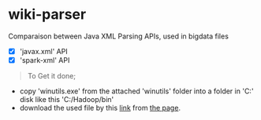# wiki-parser

Comparaison between Java XML Parsing APIs, used in bigdata files

- [x] 'javax.xml' API
- [x] 'spark-xml' API

> To Get it done;
- copy 'winutils.exe' from the attached 'winutils' folder into a folder in 'C:' disk like this 'C:/Hadoop/bin'
- download the used file by this [link](https://dumps.wikimedia.org/simplewiki/20170201/simplewiki-20170201-pages-articles.xml.bz2) from [the page](https://dumps.wikimedia.org/simplewiki/20170201/).


